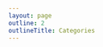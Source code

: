 ```yaml
---
layout: page
outline: 2
outlineTitle: Categories
---
```


<script setup>
import { data } from './index.data.ts'
import PageContainer from '../.vitepress/components/PageContainer.vue'
import IconsCategoryOverview from '../.vitepress/components/IconsCategoryOverview.vue'

</script>

<div class="VPDoc content">
  <PageContainer>
    <IconsCategoryOverview
      :categories="data.categories"
      :icons="data.icons"
    />
  </PageContainer>
</div>
